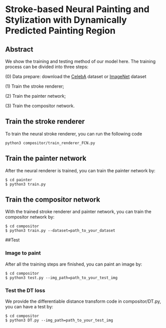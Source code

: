 # Stroke-based Neural Painting and Stylization with Dynamically Predicted Painting Region


## Abstract

We show the training and testing method of our model here.
The training process can be divided into three steps:

(0) Data prepare: download the [CelebA](http://mmlab.ie.cuhk.edu.hk/projects/CelebA.html) dataset or [ImageNet](https://image-net.org) dataset


(1) Train the stroke renderer;

(2) Train the painter network;

(3) Train the compositor network.

## Train the stroke renderer


To train the neural stroke renderer, you can run the following code
```
python3 compositor/train_renderer_FCN.py
```

## Train the painter network

After the neural renderer is trained, you can train the painter network by:
```
$ cd painter
$ python3 train.py
```

## Train the compositor network

With the trained stroke renderer and painter network, you can train the compositor network by:
```
$ cd compositor
$ python3 train.py --dataset=path_to_your_dataset
```

##Test

### Image to paint
After all the training steps are finished, you can paint an image by:
```
$ cd compositor
$ python3 test.py --img_path=path_to_your_test_img
```

### Test the DT loss

We provide the differentiable distance transform code in compositor/DT.py, you can have a test by:

```
$ cd compositor
$ python3 DT.py --img_path=path_to_your_test_img
```
